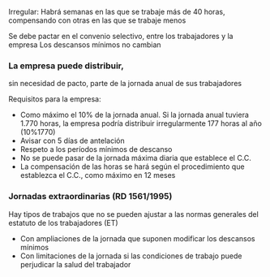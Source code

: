 Irregular: Habrá semanas en las que se trabaje más de 40 horas, compensando con otras en las que se trabaje menos

Se debe pactar en el convenio selectivo, entre los trabajadores y la empresa
Los descansos mínimos no cambian

### La empresa puede distribuir, 
sin necesidad de pacto, parte de la jornada anual de sus trabajadores

Requisitos para la empresa:
- Como máximo el 10% de la jornada anual. Si la jornada anual tuviera 1.770 horas, la empresa podría distribuir irregularmente 177 horas al año (10%1770)
- Avisar con 5 días de antelación
- Respeto a los períodos mínimos de descanso
- No se puede pasar de la jornada máxima diaria que establece el C.C.
- La compensación de las horas se hará según el procedimiento que establezca el C.C., como máximo en 12 meses

### Jornadas extraordinarias (RD 1561/1995)
Hay tipos de trabajos que no se pueden ajustar a las normas generales del estatuto de los trabajadores (ET)
- Con ampliaciones de la jornada que suponen modificar los descansos mínimos
- Con limitaciones de la jornada si las condiciones de trabajo puede perjudicar la salud del trabajador
